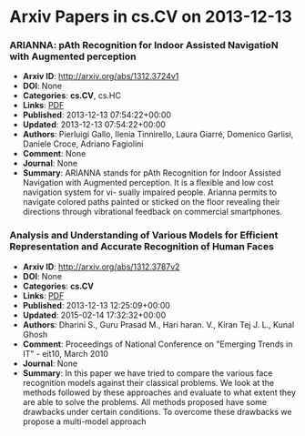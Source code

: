 # Arxiv Papers in cs.CV on 2013-12-13
### ARIANNA: pAth Recognition for Indoor Assisted NavigatioN with Augmented perception
- **Arxiv ID**: http://arxiv.org/abs/1312.3724v1
- **DOI**: None
- **Categories**: **cs.CV**, cs.HC
- **Links**: [PDF](http://arxiv.org/pdf/1312.3724v1)
- **Published**: 2013-12-13 07:54:22+00:00
- **Updated**: 2013-12-13 07:54:22+00:00
- **Authors**: Pierluigi Gallo, Ilenia Tinnirello, Laura Giarré, Domenico Garlisi, Daniele Croce, Adriano Fagiolini
- **Comment**: None
- **Journal**: None
- **Summary**: ARIANNA stands for pAth Recognition for Indoor Assisted Navigation with Augmented perception. It is a flexible and low cost navigation system for vi- sually impaired people. Arianna permits to navigate colored paths painted or sticked on the floor revealing their directions through vibrational feedback on commercial smartphones.



### Analysis and Understanding of Various Models for Efficient Representation and Accurate Recognition of Human Faces
- **Arxiv ID**: http://arxiv.org/abs/1312.3787v2
- **DOI**: None
- **Categories**: **cs.CV**
- **Links**: [PDF](http://arxiv.org/pdf/1312.3787v2)
- **Published**: 2013-12-13 12:25:09+00:00
- **Updated**: 2015-02-14 17:32:32+00:00
- **Authors**: Dharini S., Guru Prasad M., Hari haran. V., Kiran Tej J. L., Kunal Ghosh
- **Comment**: Proceedings of National Conference on "Emerging Trends in IT" -
  eit10, March 2010
- **Journal**: None
- **Summary**: In this paper we have tried to compare the various face recognition models against their classical problems. We look at the methods followed by these approaches and evaluate to what extent they are able to solve the problems. All methods proposed have some drawbacks under certain conditions. To overcome these drawbacks we propose a multi-model approach



